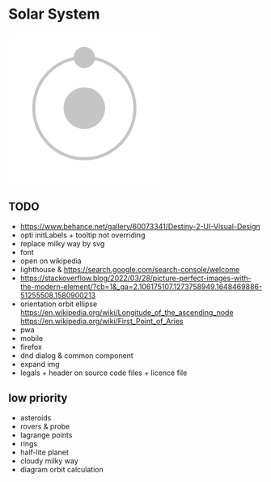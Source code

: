 # Solar System

![logo](/src/assets/logo.svg?raw=true)

## TODO

- https://www.behance.net/gallery/60073341/Destiny-2-UI-Visual-Design
- opti initLabels + tooltip not overriding
- replace milky way by svg
- font
- open on wikipedia
- lighthouse & https://search.google.com/search-console/welcome
- https://stackoverflow.blog/2022/03/28/picture-perfect-images-with-the-modern-element/?cb=1&_ga=2.106175107.1273758949.1648469886-51255508.1580900213
- orientation orbit ellipse https://en.wikipedia.org/wiki/Longitude_of_the_ascending_node https://en.wikipedia.org/wiki/First_Point_of_Aries
- pwa
- mobile
- firefox
- dnd dialog & common component
- expand img
- legals + header on source code files + licence file

## low priority
- asteroids
- rovers & probe
- lagrange points
- rings
- half-lite planet
- cloudy milky way
- diagram orbit calculation
